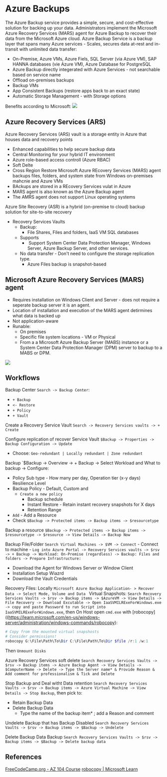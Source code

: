 
# Azure Backups


The Azure Backup service provides a simple, secure, and cost-effective solution for backing up your data. Administrators implement the Microsoft Azure Recovery Services (MARS) agent for Azure Backup to recover their data from the Microsoft Azure cloud. Azure Backup Service is a backup layer that spans many Azure services - Scales, secures data at-rest and in-transit with unlimited data transfer:
- On-Premise, Azure VMs, Azure Fiels, SQL Server (via Azure VM), SAP HANNA databases (vie Azure VM), Azure Database for PostgreSQL
- Azure Backup directly integerated with Azure Services - not searchable based on service name
- Offload on-premises backups
- Backup VMs
- App Consistent Backups (restore apps back to an exact state) 
- Automatic Storage Management - with Storage options 

Benefits according to Microsoft:
![](azurebackupbenefit.png)

## Azure Recovery Services (ARS) 

Azure Recovery Services (ARS) vault is a storage entity in  Azure that houses data and recovery points
- Enhanced capabilities to help secure backup data 
- Central Monitoring for your hybrid IT environment
- Azure role-based access controll (Azure RBAC)
- Soft Delte
- Cross Region Restore
 Microsoft Azure REcovery Services (MARS) agent backups files, folders, and system state from Windows on-premises mahcnie and Azure VMs
 - BAckups are stored in a REcovery Services vulat in Azure
 - MARS agent is also known as the Azure Backup agent
 - The AMRS agent does not support Linux operating systems

Azure Site Recovery (ASR) is a hybrid (on-premise to cloud) backup solution for site-to-site recovery


- Recovery Services Vaults 
	- Backup: 
		- File Shares, Files and folders, IaaS VM SQL databases
	- Supports 
		-  Support System Center Data Protection Manager, Windows Server, Azure Backup Server, and other services.
	-  No data transfer -  Don't need to configure the storage replication type. 
		- Azure Files backup is snapshot-based

## Microsoft Azure Recovery Services (MARS) agent

- Requires installation on Windows Client and Server - does not require a seperate backup server it is an agent.
- Location of installation and execution of the MARS agent detirmines what data is backed up 
- Not application-aware
- Runable: 
	- On premises
	- Specific file system locations - VM or Physical
	- From a a Microsoft Azure Backup Server (MABS) instance or a System Center Data Protection Manager (DPM) server to backup to a MABS or DPM.

![](azuremarsagentcompletebackupfromonpremisetocloud.png)

## Workflows

Backup Center
`Search -> Backup Center`:
- `+ Backup`
- `<- Restore`
- `+ Policy`
- `+ Vault`

Create a Recovery Service Vault
`Search -> Recovery Services vaults -> + Create`

Configure replication of recover Service Vault
`$Backup -> Properties -> Backup Configuration -> Update `
- Choose: `Geo-redundant | Locally redundant | Zone redundant`

Backup 
`$Backup -> Overview -> + Backup -> Select Workload and What to backup -> Configure:
- Policy Sub type - How many per day, Operation tier (x-y days) Resilience Level 
- Backup Policy - Default, Custom and
	- `Create a new policy`
		- Backup schedule
		- Instant Restore -  Retain instant recovery snapshots for X days
		- Retention Range
- `Add` - Add a Resource
- Check `$Backup -> Protected items -> Backup items -> $resourcetype`

Backup a resource
`$Backup -> Protected items -> Backup items -> $resourcetype -> $resource -> View Details -> Backup Now`

Backup File/Folder 
`Search Virtual Machines -> $VM -> Connect` - Connect to machine - 
`Log into Azure Portal -> Recovery Services vaults -> $rsv -> + Backup -> Workload: On-Premise (regardless) -> Backup: Files and folders -> Prepare Infrastructure:`
- Download the Agent for Windows Server or Window Client
- Installation Setup Wiazrd
- Download the Vault Credentials

Recovery Files:
Locally
`Microsoft Azure Backup Application- > Recover Data -> Select Mode, Volume and Data `
Virtual Snapshots:
`Search Recovery Services Vaults -> $rsv -> Backup items -> $AzureVM -> View Details -> File Recovery -> Download Excutable -> Open IaaSVMILRExeForWindows.exe -> copy and paste Password to run Script into IaaSVMILRExeForWindows.exe`, then
On Host open `cmd.exe` with [robocopy]((https://learn.microsoft.com/en-us/windows-server/administration/windows-commands/robocopy):
```powershell
# Copy from the mounted virtual snapshosts
# Consider permissions!
robocopy G:\File\Path\To\Dir C:\File\Path\To\Dir $file /r:1 /w:1 
```
Then `Unmount Disks`

Azure Recovery Services soft delete 
`Search Recovery Services Vaults -> $rsv -> Backup items -> Azure Backup Agent -> View Details -> $ComputerName -> Delete -> Type the Server name* & Provide Reason & Add comment for professionalism & Tick and Delete`

Stop Backup and Deal witht Data retention
`Search Recovery Services Vaults -> $rsv -> Backup items -> Azure Virtual Machine -> View Details -> Stop Backup`, then pick to:
- Retain Backup Data 
- Delete Backup Data
	- Type the name of the backup item* ; add a Reason and comment  

Undelete Backup that has Backup Disabled 
`Search Recovery Services Vaults -> $rsv -> Backup items -> $Backup -> Undelete`

Delete Backup Data Backup
`Search Recovery Services Vaults -> $rsv -> Backup items -> $Backup -> Delete backup data`



## References

[FreeCodeCamp.org - AZ 104 Course](https://www.youtube.com/watch?v=10PbGbTUSAg&t=3458s)
[robocopy | Microsoft Learn](https://learn.microsoft.com/en-us/windows-server/administration/windows-commands/robocopy)